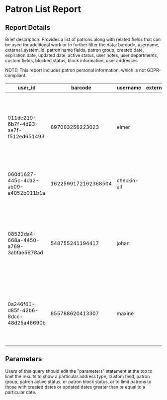 # Patron List Report


## Report Details

Brief description: Provides a list of patrons along with related fields that can be used for additional work or to further filter the data: barcode, username, external\_system\_id, patron name fields, patron group, created date, expiration date, updated date, active status, user notes, user departments, custom fields, blocked status, block information, user addresses

NOTE: This report includes patron personal information, which is not GDPR-compliant.


|user\_id|barcode|username|external\_system\_id|user\_last\_name|user\_first\_name|user\_middle\_name|user\_preferred\_first\_name|user\_email|group\_name|created\_date|expiration\_date|updated\_date|active|user\_notes|depts\_list|custom\_field\_name|custom\_field\_value|blocked|block\_code|block\_description|block\_patron\_message|block\_type|block\_expiration\_date|block\_borrowing\_yn|block\_renewals\_yn|block\_requests\_yn|block\_created\_date|user\_all\_addresses|address\_line\_1|address\_line\_2|address\_city|address\_region|address\_country\_id|address\_postal\_code|address\_type\_name|address\_type\_description|is\_primary\_address|
|-------|-------|--------|------------------|--------------|---------------|----------------|-------------------------|----------|----------|------------|---------------|------------|------|----------|----------|-----------------|------------------|-------|----------|-----------------|--------------------|----------|---------------------|------------------|-----------------|-----------------|------------------|------------------|--------------|--------------|------------|--------------|------------------|-------------------|-----------------|------------------------|------------------|
|011dc219-6b7f-4d93-ae7f-f512ed651493|897083256223023|elmer||Huels|Lois|||monserrat@donnelly-skiles.ge|staff|2021-06-01 21:50:17.571-04|2019-09-01 20:00:00-04|2021-06-01 21:50:17.571-04|false|||||false||||||||||[{"addressLine1": "69175 Haley Skyway","addressTypeId": "93d3d88d-499b-45d0-9bc7-ac73c3a19880","city": "Marana","countryId": "US","postalCode": "02013-0332","primaryAddress": true,"region": "NH"}]|69175 Haley Skyway||Marana|NH|US|02013-0332|Home|Home Address|true|
|060d1627-445c-4da2-ab09-a4052b011b1a|1622599172162368504|checkin-all||Admin|checkin-all||||staff|2021-06-01 21:59:32.166-04||2021-06-01 21:59:32.166-04|true|<p>The patron left his laptop. It is in lost and found</p>||||false||||||||||[]||||||||||
|08522da4-668a-4450-a769-3abfae5678ad|548755241194417|johan||Braun|Aleen|||werner@wolff-hauck.lk|staff|2021-06-01 21:50:20.391-04|2020-03-29 20:00:00-04|2021-06-01 21:50:20.391-04|false|||||false||||||||||[{"addressLine1": "32796 Kuhn Drive Suite 950","addressTypeId": "1c4b225f-f669-4e9b-afcd-ebc0e273a34e","city": "Bowling Green","countryId": "US","postalCode": "52150-4432","primaryAddress": true,"region": "CT"}]||||||||||
|0a246f61-d85f-42b6-8dcc-48d25a46690b|855788620413307|maxine||Schamberger|Roxane|Suzanne||sasha@langworth-group.nm.us|staff|2021-06-01 21:50:20.783-04|2019-08-19 20:00:00-04|2021-06-01 21:50:20.783-04|false|||||false||||||||||[{"addressLine1": "86731 Conroy Walk #607","addressTypeId": "1c4b225f-f669-4e9b-afcd-ebc0e273a34e","city": "La Palma","countryId": "US","postalCode": "93045","primaryAddress": true,"region": "NH"}]||||||||||

## Parameters

Users of this query should edit the "parameters" statement at the top to limit the results to show a particular address type, custom field, patron group, patron active status, or patron block status, or to limit patrons to those with created dates or updated dates greater than or equal to a particular date.